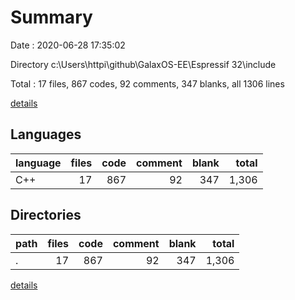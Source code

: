 # Summary

Date : 2020-06-28 17:35:02

Directory c:\Users\httpi\github\GalaxOS-EE\Espressif 32\include

Total : 17 files,  867 codes, 92 comments, 347 blanks, all 1306 lines

[details](details.md)

## Languages
| language | files | code | comment | blank | total |
| :--- | ---: | ---: | ---: | ---: | ---: |
| C++ | 17 | 867 | 92 | 347 | 1,306 |

## Directories
| path | files | code | comment | blank | total |
| :--- | ---: | ---: | ---: | ---: | ---: |
| . | 17 | 867 | 92 | 347 | 1,306 |

[details](details.md)